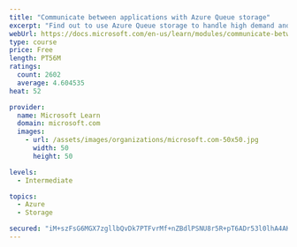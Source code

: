 ```yaml
---
title: "Communicate between applications with Azure Queue storage"
excerpt: "Find out to use Azure Queue storage to handle high demand and improve resilience in your distributed applications."
webUrl: https://docs.microsoft.com/en-us/learn/modules/communicate-between-apps-with-azure-queue-storage/
type: course
price: Free
length: PT56M
ratings:
  count: 2602
  average: 4.604535
heat: 52

provider:
  name: Microsoft Learn
  domain: microsoft.com
  images:
    - url: /assets/images/organizations/microsoft.com-50x50.jpg
      width: 50
      height: 50

levels:
  - Intermediate

topics:
  - Azure
  - Storage

secured: "iM+szFsG6MGX7zgllbQvDk7PTFvrMf+nZBdlPSNU8r5R+pT6ADr53l0lhA4AKYVuY4Wox/cnfvMIFHk7Wb/sRyHtzDgszW0Hvglcg8a7rlcSjf9R1DhL8nQY6DFPgeE383+//HN+ytnW9fR8PDkZmuqjANSQopQ2bETuWYqzACx/wGC8bgWAV2EmMp5sI7mDelpt3nXRXJBcWVl62r09ixh9UWRqP7gFIfvDYvrNZj4pP4KBa2SbGKBeMEtOOB15zyuEzEAVfMB/7TVHHsAMWbim/mUZKqejsV6EtwRdp8g9m1VG24j/AcgRo59pp13LcSGcH1Zlsr+Teuq4s2LAIF1BdO65KNMqfa10dIiK0HHAj2jpoqXe+B6ZoxFgl1TK+VNWt+5GBoXe8hyd+5/U7aA3ERx6Dx9yPpbtlMq1oxU=;GAWdMgqIfPaJRUJe4Uf0sw=="
---
```


